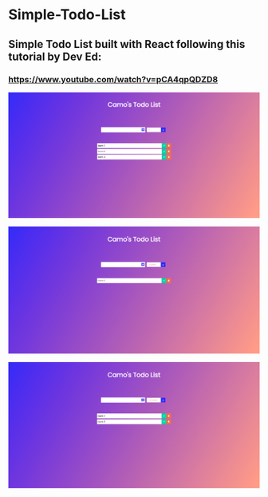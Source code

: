 # Simple-Todo-List
## Simple Todo List built with React following this tutorial by Dev Ed:
### https://www.youtube.com/watch?v=pCA4qpQDZD8

![Image 1](/images/image1.png)

![Image 2](/images/image2.png)

![Image 3](/images/image3.png)
